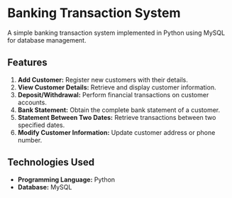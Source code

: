 # Banking Transaction System

A simple banking transaction system implemented in Python using MySQL for database management.

## Features

1. **Add Customer:** Register new customers with their details.
2. **View Customer Details:** Retrieve and display customer information.
3. **Deposit/Withdrawal:** Perform financial transactions on customer accounts.
4. **Bank Statement:** Obtain the complete bank statement of a customer.
5. **Statement Between Two Dates:** Retrieve transactions between two specified dates.
6. **Modify Customer Information:** Update customer address or phone number.

## Technologies Used

- **Programming Language:** Python
- **Database:** MySQL


